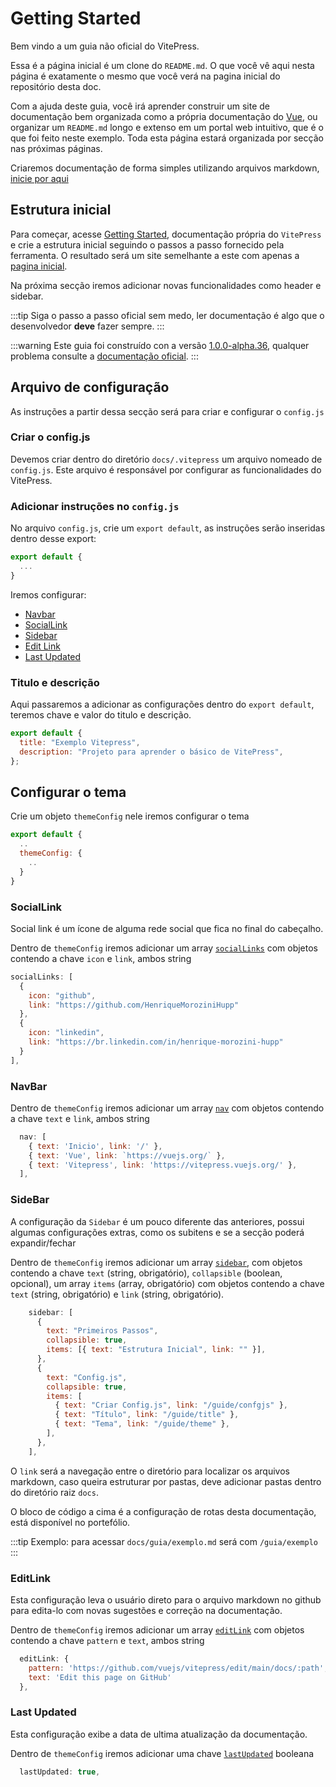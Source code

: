# Getting Started

Bem vindo a um guia não oficial do VitePress.

Essa é a página inicial é um clone do `README.md`.
O que você vê aqui nesta página é exatamente o mesmo que você verá na pagina inicial do repositório desta doc.

Com a ajuda deste guia, você irá aprender construir um site de documentação bem organizada como a própria documentação do [Vue](https://vuejs.org/), ou organizar um `README.md` longo e extenso em um portal web intuitivo, que é o que foi feito neste exemplo. Toda esta página estará organizada por secção nas próximas páginas.

Criaremos documentação de forma simples utilizando arquivos markdown, [inicie por aqui](/started/started)

## Estrutura inicial

Para começar, acesse [Getting Started](https://vitepress.vuejs.org/guide/getting-started), documentação própria do `VitePress` e crie a estrutura inicial seguindo o passos a passo fornecido pela ferramenta.
O resultado será um site semelhante a este com apenas a [pagina inicial](/).

Na próxima secção iremos adicionar novas funcionalidades como header e sidebar.

:::tip
Siga o passo a passo oficial sem medo, ler documentação é algo que o desenvolvedor **deve** fazer sempre.
:::

:::warning
Este guia foi construído con a versão [1.0.0-alpha.36](https://github.com/vuejs/vitepress/blob/main/CHANGELOG.md#100-alpha34-2023-01-01), qualquer problema consulte a [documentação oficial](https://vitepress.vuejs.org/).
:::

## Arquivo de configuração

As instruções a partir dessa secção será para criar e configurar o `config.js`

### Criar o config.js

Devemos criar dentro do diretório `docs/.vitepress` um arquivo nomeado de `config.js`.
Este arquivo é responsável por configurar as funcionalidades do VitePress.

### Adicionar instruções no `config.js`

No arquivo `config.js`, crie um `export default`, as instruções serão inseridas dentro desse export:

```js
export default {
  ...
}
```

Iremos configurar:

- [Navbar](https://vitepress.vuejs.org/guide/theme-nav)
- [SocialLink](https://vitepress.vuejs.org/config/theme-configs#sociallinks)
- [Sidebar](https://vitepress.vuejs.org/guide/theme-sidebar)
- [Edit Link](https://vitepress.vuejs.org/guide/theme-edit-link)
- [Last Updated](https://vitepress.vuejs.org/guide/theme-last-updated)

### Titulo e descrição

Aqui passaremos a adicionar as configurações dentro do `export default`, teremos chave e valor do titulo e descrição.

```js
export default {
  title: "Exemplo Vitepress",
  description: "Projeto para aprender o básico de VitePress",
};
```

## Configurar o tema

Crie um objeto `themeConfig` nele iremos configurar o tema

```js
export default {
  ..
  themeConfig: {
    ..
  }
}
```

### SocialLink

Social link é um ícone de alguma rede social que fica no final do cabeçalho.

Dentro de `themeConfig` iremos adicionar um array [`socialLinks`](https://vitepress.vuejs.org/config/theme-configs#sociallinks) com objetos contendo a chave `icon` e `link`, ambos string

```js
socialLinks: [
  {
    icon: "github",
    link: "https://github.com/HenriqueMoroziniHupp"
  },
  {
    icon: "linkedin",
    link: "https://br.linkedin.com/in/henrique-morozini-hupp"
  }
],
```

### NavBar

Dentro de `themeConfig` iremos adicionar um array [`nav`](https://vitepress.vuejs.org/guide/theme-nav) com objetos contendo a chave `text` e `link`, ambos string

```js
  nav: [
    { text: 'Inicio', link: '/' },
    { text: 'Vue', link: `https://vuejs.org/` },
    { text: 'Vitepress', link: 'https://vitepress.vuejs.org/' },
  ],
```

### SideBar

A configuração da `Sidebar` é um pouco diferente das anteriores, possui algumas configurações extras, como os subitens e se a secção poderá expandir/fechar

Dentro de `themeConfig` iremos adicionar um array [`sidebar`](https://vitepress.vuejs.org/guide/theme-sidebar), com objetos contendo a chave `text` (string, obrigatório), `collapsible` (boolean, opcional), um array `items` (array, obrigatório) com objetos contendo a chave `text` (string, obrigatório) e `link` (string, obrigatório).

```js
    sidebar: [
      {
        text: "Primeiros Passos",
        collapsible: true,
        items: [{ text: "Estrutura Inicial", link: "" }],
      },
      {
        text: "Config.js",
        collapsible: true,
        items: [
          { text: "Criar Config.js", link: "/guide/confgjs" },
          { text: "Título", link: "/guide/title" },
          { text: "Tema", link: "/guide/theme" },
        ],
      },
    ],
```

O `link` será a navegação entre o diretório para localizar os arquivos markdown, caso queira estruturar por pastas, deve adicionar pastas dentro do diretório raiz `docs`.

O bloco de código a cima é a configuração de rotas desta documentação, está disponível no portefólio.

:::tip
Exemplo: para acessar `docs/guia/exemplo.md` será com `/guia/exemplo`
:::

### EditLink

Esta configuração leva o usuário direto para o arquivo markdown no github para edita-lo com novas sugestões e correção na documentação.

Dentro de `themeConfig` iremos adicionar um array [`editLink`](https://vitepress.vuejs.org/guide/theme-edit-link) com objetos contendo a chave `pattern` e `text`, ambos string

```js
  editLink: {
    pattern: 'https://github.com/vuejs/vitepress/edit/main/docs/:path',
    text: 'Edit this page on GitHub'
  },
```

### Last Updated

Esta configuração exibe a data de ultima atualização da documentação.

Dentro de `themeConfig` iremos adicionar uma chave [`lastUpdated`](https://vitepress.vuejs.org/guide/theme-last-updated) booleana

```js
  lastUpdated: true,
```
